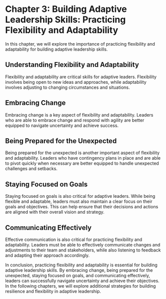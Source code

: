 Chapter 3: Building Adaptive Leadership Skills: Practicing Flexibility and Adaptability
=======================================================================================

In this chapter, we will explore the importance of practicing flexibility and adaptability for building adaptive leadership skills.

Understanding Flexibility and Adaptability
------------------------------------------

Flexibility and adaptability are critical skills for adaptive leaders. Flexibility involves being open to new ideas and approaches, while adaptability involves adjusting to changing circumstances and situations.

Embracing Change
----------------

Embracing change is a key aspect of flexibility and adaptability. Leaders who are able to embrace change and respond with agility are better equipped to navigate uncertainty and achieve success.

Being Prepared for the Unexpected
---------------------------------

Being prepared for the unexpected is another important aspect of flexibility and adaptability. Leaders who have contingency plans in place and are able to pivot quickly when necessary are better equipped to handle unexpected challenges and setbacks.

Staying Focused on Goals
------------------------

Staying focused on goals is also critical for adaptive leaders. While being flexible and adaptable, leaders must also maintain a clear focus on their goals and objectives. This can help ensure that their decisions and actions are aligned with their overall vision and strategy.

Communicating Effectively
-------------------------

Effective communication is also critical for practicing flexibility and adaptability. Leaders must be able to effectively communicate changes and adjustments to their team and stakeholders, while also listening to feedback and adapting their approach accordingly.

In conclusion, practicing flexibility and adaptability is essential for building adaptive leadership skills. By embracing change, being prepared for the unexpected, staying focused on goals, and communicating effectively, leaders can successfully navigate uncertainty and achieve their objectives. In the following chapters, we will explore additional strategies for building resilience and flexibility in adaptive leadership.
